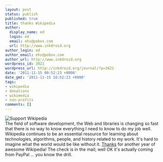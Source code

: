 ```yaml
---
layout: post
status: publish
published: true
title: thanks Wikipedia
author:
  display_name: ed
  login: ed
  email: ehs@pobox.com
  url: http://www.inkdroid.org
author_login: ed
author_email: ehs@pobox.com
author_url: http://www.inkdroid.org
wordpress_id: 3821
wordpress_url: http://inkdroid.org/journal/?p=3821
date: '2011-11-15 09:52:23 +0000'
date_gmt: '2011-11-15 16:52:23 +0000'
tags:
- wikipedia
- donations
- wikimedia
- non-profits
comments: []
---
```

<p><a href="http://wikimediafoundation.org/wiki/Support_Wikipedia/en"><img border="0" alt="Support Wikipedia" src="//upload.wikimedia.org/wikipedia/commons/4/4b/Fundraising_2009-square-treasure-en.png" style="float: left; margin-right: 10px; border: none;"/></a><br />
The field of software development, the Web and libraries is changing so fast that there is no way to know everything I need to know to do my job well. Wikipedia continues to be an essential resource for learning about technologies, algorithms, people, and history related to my work. It's hard to imagine what the world would be like without it. <a href="http://wikimediafoundation.org/wiki/Support_Wikipedia/en">Thanks</a> for another year of awesome Wikipedia! The check is in the mail; well OK it's actually coming from PayPal ... you know the drill.</p>
